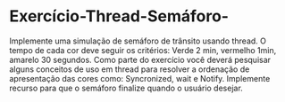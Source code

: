 # Exercício-Thread-Semáforo-

Implemente uma simulação de semáforo de trânsito usando thread. 
O tempo de cada cor deve seguir os critérios: Verde 2 min, vermelho 
1min, amarelo 30 segundos.
Como parte do exercício você deverá pesquisar alguns conceitos de 
uso em thread para resolver a ordenação de apresentação das cores 
como: Syncronized, wait e Notify. 
Implemente recurso para que o semáforo finalize quando o usuário 
desejar.
